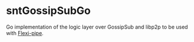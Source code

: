 # sntGossipSubGo

Go implementation of the logic layer over GossipSub and libp2p to be used with [Flexi-pipe](https://github.com/FlavScheidt/sntrippled).
